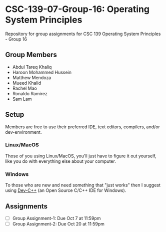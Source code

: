 # CSC-139-07-Group-16: Operating System Principles

Repository for group assignments for CSC 139 Operating System Principles - Group 16

## Group Members

- Abdul Tareq Khaliq
- Haroon Mohammed Hussein
- Matthew Mendoza
- Mueed Khalid
- Rachel Mao
- Ronaldo Ramirez
- Sam Lam

## Setup

Members are free to use their preferred IDE, text editors, compilers, and/or dev-environment.

### Linux/MacOS

Those of you using Linux/MacOS, you'll just have to figure it out yourself,
like you do with everything else about your computer.

### Windows 

To those who are new and need something that "just works" then I
suggest using [Dev-C++](http://www.bloodshed.net/) (an Open Source C/C++ IDE
for Windows).

## Assignments

- [ ] Group Assignment-1: Due Oct 7 at 11:59pm
- [ ] Group Assignment-2: Due Oct 20 at 11:59pm
